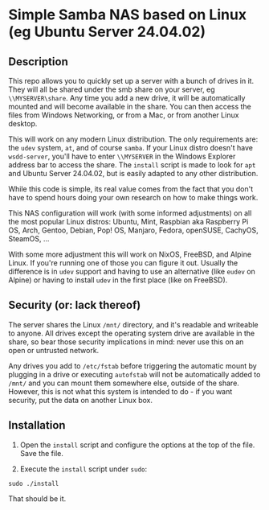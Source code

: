 # Simple Samba NAS based on Linux (eg Ubuntu Server 24.04.02)


## Description

This repo allows you to quickly set up a server with a bunch of drives in it. They will all be shared under the smb share on your server, eg `\\MYSERVER\share`. Any time you add a new drive, it will be automatically mounted and will become available in the share. You can then access the files from Windows Networking, or from a Mac, or from another Linux desktop.

This will work on any modern Linux distribution. The only requirements are: the `udev` system, `at`, and of course `samba`. If your Linux distro doesn't have `wsdd-server`, you'll have to enter `\\MYSERVER` in the Windows Explorer address bar to access the share. The `install` script is made to look for `apt` and Ubuntu Server 24.04.02, but is easily adapted to any other distribution.

While this code is simple, its real value comes from the fact that you don't have to spend hours doing your own research on how to make things work.

This NAS configuration will work (with some informed adjustments) on all the most popular Linux distros: Ubuntu, Mint, Raspbian aka Raspberry Pi OS, Arch, Gentoo, Debian, Pop! OS, Manjaro, Fedora, openSUSE, CachyOS, SteamOS, ...

With some more adjustment this will work on NixOS, FreeBSD, and Alpine Linux. If you're running one of those you can figure it out. Usually the difference is in `udev` support and having to use an alternative (like `eudev` on Alpine) or having to install `udev` in the first place (like on FreeBSD).


## Security (or: lack thereof)

The server shares the Linux `/mnt/` directory, and it's readable and writeable to anyone. All drives except the operating system drive are available in the share, so bear those security implications in mind: never use this on an open or untrusted network.

Any drives you add to `/etc/fstab` before triggering the automatic mount by plugging in a drive or executing `autofstab` will not be automatically added to `/mnt/` and you can mount them somewhere else, outside of the share. However, this is not what this system is intended to do - if you want security, put the data on another Linux box.


## Installation

1. Open the `install` script and configure the options at the top of the file. Save the file.

2. Execute the `install` script under `sudo`:

```
sudo ./install
```

That should be it.
